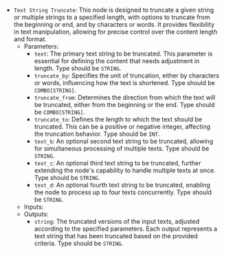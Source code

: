 - `Text String Truncate`: This node is designed to truncate a given string or multiple strings to a specified length, with options to truncate from the beginning or end, and by characters or words. It provides flexibility in text manipulation, allowing for precise control over the content length and format.
    - Parameters:
        - `text`: The primary text string to be truncated. This parameter is essential for defining the content that needs adjustment in length. Type should be `STRING`.
        - `truncate_by`: Specifies the unit of truncation, either by characters or words, influencing how the text is shortened. Type should be `COMBO[STRING]`.
        - `truncate_from`: Determines the direction from which the text will be truncated, either from the beginning or the end. Type should be `COMBO[STRING]`.
        - `truncate_to`: Defines the length to which the text should be truncated. This can be a positive or negative integer, affecting the truncation behavior. Type should be `INT`.
        - `text_b`: An optional second text string to be truncated, allowing for simultaneous processing of multiple texts. Type should be `STRING`.
        - `text_c`: An optional third text string to be truncated, further extending the node's capability to handle multiple texts at once. Type should be `STRING`.
        - `text_d`: An optional fourth text string to be truncated, enabling the node to process up to four texts concurrently. Type should be `STRING`.
    - Inputs:
    - Outputs:
        - `string`: The truncated versions of the input texts, adjusted according to the specified parameters. Each output represents a text string that has been truncated based on the provided criteria. Type should be `STRING`.
